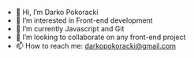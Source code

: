 - 👋 Hi, I’m Darko Pokoracki
- 👀 I’m interested in Front-end development
- 🌱 I’m currently Javascript and Git
- 💞️ I’m looking to collaborate on any front-end project
- 📫 How to reach me: darkopokoracki@gmail.com
